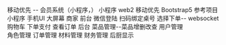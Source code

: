 移动优先 -- 会员系统（小程序，） 小程序 web2 移动优先 Bootstrap5 
    参考项目 小程序
    手机UI 大屏幕
    商家
        前台
            微信登陆
            扫码绑定桌号 
            选择下单-- websocket
            购物车
            下单支付
            查看订单
        后台
            菜品管理--菜品增删改查
            用户管理	
            角色管理
            订单管理
            材料管理
            财务管理
            后厨显示

